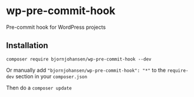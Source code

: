 # wp-pre-commit-hook
Pre-commit hook for WordPress projects

## Installation

`composer require bjornjohansen/wp-pre-commit-hook --dev`

Or manually add `"bjornjohansen/wp-pre-commit-hook": "*"` to the `require-dev` section in your `composer.json`

Then do a `composer update`
